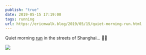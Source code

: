```yaml
---
publish: "true"
date: 2019-05-15 17:19:00
tags: running
url: https://ericmwalk.blog/2019/05/15/quiet-morning-run.html
---
```


Quiet morning [run](https://www.strava.com/activities/2370927546) in the streets of Shanghai... 🏃‍♂️

![](https://ericmwalk.blog/uploads/2022/57da44780e.jpg)